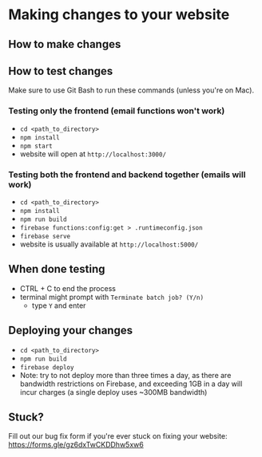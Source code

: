 # Making changes to your website

## How to make changes



## How to test changes

Make sure to use Git Bash to run these commands (unless you're on Mac).

### Testing only the frontend (email functions won't work)

* `cd <path_to_directory>`
* `npm install`
* `npm start`
* website will open at `http://localhost:3000/`

### Testing both the frontend and backend together (emails will work)

* `cd <path_to_directory>`
* `npm install`
* `npm run build`
* `firebase functions:config:get > .runtimeconfig.json`
* `firebase serve`
* website is usually available at `http://localhost:5000/`

## When done testing
* CTRL + C to end the process
* terminal might prompt with `Terminate batch job? (Y/n)`
	* type `Y` and enter

## Deploying your changes
* `cd <path_to_directory>`
* `npm run build`
* `firebase deploy`
* Note: try to not deploy more than three times a day, as there are bandwidth restrictions on Firebase, and exceeding 1GB in a day will incur charges (a single deploy uses ~300MB bandwidth)

## Stuck?

Fill out our bug fix form if you're ever stuck on fixing your website: https://forms.gle/gz6dxTwCKDDhw5xw6
